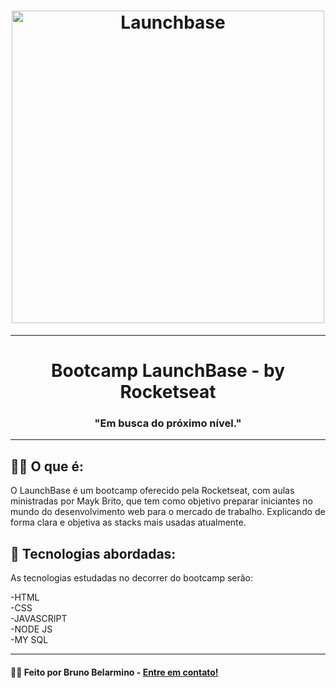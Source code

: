 <h1 align="center">
    <img alt="Launchbase" src="https://storage.googleapis.com/golden-wind/bootcamp-launchbase/logo.png" width="500px" />
</h1>

<hr>
<h1 align="center">
  Bootcamp LaunchBase - by Rocketseat
</h1>
<h3 align="center"> "Em busca do próximo nível."</h3>
<hr>

## 🙇‍♂️ O que é:

O LaunchBase é um bootcamp oferecido pela Rocketseat, com aulas ministradas por Mayk Brito, que tem como objetivo preparar iniciantes no mundo do desenvolvimento web para o mercado de trabalho. Explicando de forma clara e objetiva as stacks mais usadas atualmente.

## 🔧 Tecnologias abordadas:

As tecnologias estudadas no decorrer do bootcamp serão:

-HTML<br>
-CSS<br>
-JAVASCRIPT<br>
-NODE JS<br>
-MY SQL <br>

<hr>

#### 🙋‍♂️ Feito por Bruno Belarmino - [Entre em contato!](https://www.linkedin.com/in/bruno-belarmino-nog/)